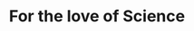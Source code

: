 ---
title: For the love of Science
pubDate: 11/09/2022 14:25
tags:
  - Podcast
  - Science
  - Expat
imgUrl: '../../assets/kasia.jpeg'
description: "Kasia is an Assistant Professor in Microscopy. She left her home country of Poland to pursue a PhD in Scotland with her career path ultimately bringing her to NYC! Listen to hear her amazing story of what it was like to leave her home country and start a new life in a city where she didn't know anyone! "
layout: '../../layouts/BlogPost.astro'
---